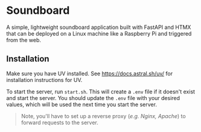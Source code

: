 # Soundboard

A simple, lightweight soundboard application built with FastAPI and HTMX that can be deployed on a Linux machine like a Raspberry Pi and triggered from the web.

## Installation

Make sure you have UV installed. See https://docs.astral.sh/uv/ for installation instructions for UV.

To start the server, run `start.sh`. This will create a `.env` file if it doesn't exist and start the server. You should update the `.env` file with your desired values, which will be used the next time you start the server.

> Note, you'll have to set up a reverse proxy (_e.g. Nginx, Apache_) to forward requests to the server.
